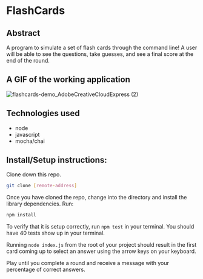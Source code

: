 # FlashCards

## Abstract

A program to simulate a set of flash cards through the command line! A user will be able to see the questions, take guesses, and see a final score at the end of the round.

## A GIF of the working application
![flashcards-demo_AdobeCreativeCloudExpress (2)](https://user-images.githubusercontent.com/98505112/168188865-a1fa96d7-9fff-49a9-8af4-0ba18e893493.gif)



## Technologies used

- node
- javascript
- mocha/chai

## Install/Setup instructions:

Clone down this repo.

```bash
git clone [remote-address]
```

Once you have cloned the repo, change into the directory and install the library dependencies. Run:

```bash
npm install
```

To verify that it is setup correctly, run `npm test` in your terminal. You should have 40 tests show up in your terminal.

Running `node index.js` from the root of your project should result in the first card coming up to select an answer using the arrow keys on your keyboard.

Play until you complete a round and receive a message with your percentage of correct answers.
